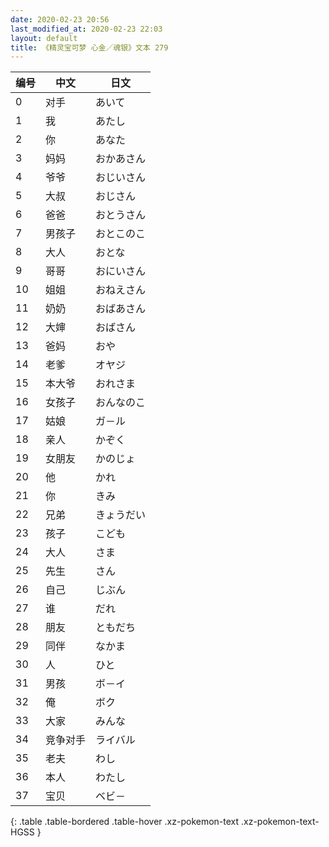 ```yaml
---
date: 2020-02-23 20:56
last_modified_at: 2020-02-23 22:03
layout: default
title: 《精灵宝可梦 心金／魂银》文本 279
---
```

| 编号 | 中文 | 日文 |
| ---- | ---- | ---- |
| 0 | 对手 | あいて |
| 1 | 我 | あたし |
| 2 | 你 | あなた |
| 3 | 妈妈 | おかあさん |
| 4 | 爷爷 | おじいさん |
| 5 | 大叔 | おじさん |
| 6 | 爸爸 | おとうさん |
| 7 | 男孩子 | おとこのこ |
| 8 | 大人 | おとな |
| 9 | 哥哥 | おにいさん |
| 10 | 姐姐 | おねえさん |
| 11 | 奶奶 | おばあさん |
| 12 | 大婶 | おばさん |
| 13 | 爸妈 | おや |
| 14 | 老爹 | オヤジ |
| 15 | 本大爷 | おれさま |
| 16 | 女孩子 | おんなのこ |
| 17 | 姑娘 | ガ－ル |
| 18 | 亲人 | かぞく |
| 19 | 女朋友 | かのじょ |
| 20 | 他 | かれ |
| 21 | 你 | きみ |
| 22 | 兄弟 | きょうだい |
| 23 | 孩子 | こども |
| 24 | 大人 | さま |
| 25 | 先生 | さん |
| 26 | 自己 | じぶん |
| 27 | 谁 | だれ |
| 28 | 朋友 | ともだち |
| 29 | 同伴 | なかま |
| 30 | 人 | ひと |
| 31 | 男孩 | ボ－イ |
| 32 | 俺 | ボク |
| 33 | 大家 | みんな |
| 34 | 竞争对手 | ライバル |
| 35 | 老夫 | わし |
| 36 | 本人 | わたし |
| 37 | 宝贝 | ベビ－ |
{: .table .table-bordered .table-hover .xz-pokemon-text .xz-pokemon-text-HGSS }